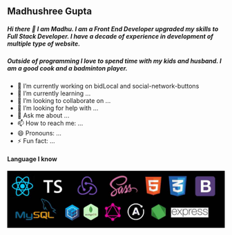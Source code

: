 ## Madhushree Gupta


##### Hi there 👋  I am Madhu. I am a Front End Developer upgraded my skills to Full Stack Developer. I have a decade of experience in development of multiple type of website.

##### Outside of programming I love to spend time with my kids and husband. I am a good cook and a badminton player. 

- 🔭 I’m currently working on bidLocal and social-network-buttons
- 🌱 I’m currently learning ...
- 👯 I’m looking to collaborate on ...
- 🤔 I’m looking for help with ...
- 💬 Ask me about ...
- 📫 How to reach me: ...
- 😄 Pronouns: ...
- ⚡ Fun fact: ...

#### Language I know

![alt text](https://github.com/madhushree007/madhushree007/blob/main/tech.jpg)



<!--
**madhushree007/madhushree007** is a ✨ _special_ ✨ repository because its `README.md` (this file) appears on your GitHub profile.

Here are some ideas to get you started:

- 🔭 I’m currently working on ...
- 🌱 I’m currently learning ...
- 👯 I’m looking to collaborate on ...
- 🤔 I’m looking for help with ...
- 💬 Ask me about ...
- 📫 How to reach me: ...
- 😄 Pronouns: ...
- ⚡ Fun fact: ...
-->
